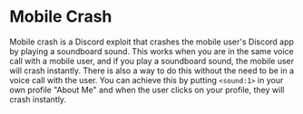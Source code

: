 # Mobile Crash
Mobile crash is a Discord exploit that crashes the mobile user's Discord app by playing a soundboard sound. This works when you are in the same voice call with a mobile user, and if you play a soundboard sound, the mobile user will crash instantly. There is also a way to do this without the need to be in a voice call with the user. You can achieve this by putting ```<sound:1>``` in your own profile "About Me" and when the user clicks on your profile, they will crash instantly.

